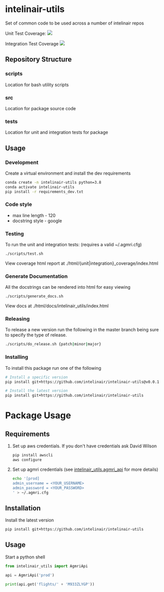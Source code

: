 # intelinair-utils

Set of common code to be used across a number of intelinair repos

Unit Test Coverage: ![](./assets/unit-coverage.svg)

Integration Test Coverage ![](./assets/integration-coverage.svg)

## Repository Structure

### scripts

Location for bash utility scripts

###  src

Location for package source code

### tests

Location for unit and integration tests for package

## Usage

### Development

Create a virtual environment and install the dev requirements

```bash
conda create -n intelinair-utils python=3.8
conda activate intelinair-utils
pip install -r requirements_dev.txt
```

### Code style
- max line length - 120
- docstring style - google

### Testing

To run the unit and integration tests: (requires a valid ~/.agmri.cfg)

```bash
./scripts/test.sh
```

View coverage html report at ./html/{unit|integration}_coverage/index.html

### Generate Documentation

All the docstrings can be rendered into html for easy viewing

```bash
./scripts/generate_docs.sh
```

View docs at ./html/docs/intelinair_utils/index.html

### Releasing

To release a new version run the following in the master branch being sure to specify the type of release.

```bash
./scripts/do_release.sh {patch|minor|major}
```

### Installing

To install this package run one of the following

```bash
# Install a specific version
pip install git+https://github.com/intelinair/intelinair-utils@v0.0.1

# Install the latest version
pip install git+https://github.com/intelinair/intelinair-utils
```

# Package Usage

## Requirements

1. Set up aws credentials. If you don't have credentials ask David Wilson
    ```bash
    pip install awscli
    aws configure
    ```
1. Set up agmri credentials (see [intelinair_utils.agmri_api](../src/intelinair_utils/agmri_api.py) for more details)
    ```bash
    echo '[prod]
    admin_username = <YOUR_USERNAME>
    admin_password = <YOUR_PASSWORD>
    ' > ~/.agmri.cfg
    ```

## Installation 

Install the latest version

```bash
pip install git+https://github.com/intelinair/intelinair-utils
```

## Usage

Start a python shell

```python
from intelinair_utils import AgmriApi

api = AgmriApi('prod')

print(api.get('flights/' + 'M933ZLYGP'))
```
